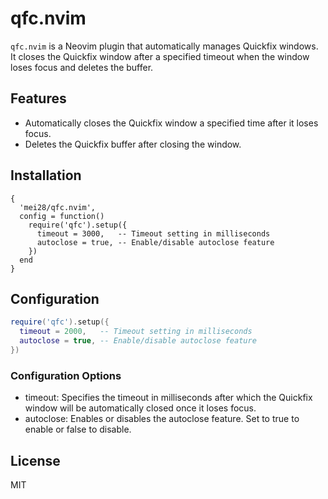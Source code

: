 # qfc.nvim

`qfc.nvim` is a Neovim plugin that automatically manages Quickfix windows. It closes the Quickfix window after a specified timeout when the window loses focus and deletes the buffer.

## Features

- Automatically closes the Quickfix window a specified time after it loses focus.
- Deletes the Quickfix buffer after closing the window.

## Installation

```
{
  'mei28/qfc.nvim',
  config = function()
    require('qfc').setup({
      timeout = 3000,   -- Timeout setting in milliseconds
      autoclose = true, -- Enable/disable autoclose feature
    })
  end
}
```

## Configuration

```lua
require('qfc').setup({
  timeout = 2000,   -- Timeout setting in milliseconds
  autoclose = true, -- Enable/disable autoclose feature
})
```

### Configuration Options

- timeout: Specifies the timeout in milliseconds after which the Quickfix window will be automatically closed once it loses focus.
- autoclose: Enables or disables the autoclose feature. Set to true to enable or false to disable.

## License

MIT 
